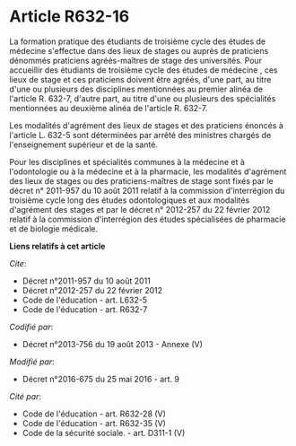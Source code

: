 # Article R632-16

La formation pratique des étudiants de troisième cycle des études de médecine s'effectue dans des lieux de stages ou auprès
de praticiens dénommés praticiens agréés-maîtres de stage des universités. Pour accueillir des étudiants de troisième cycle
des études de médecine , ces lieux de stage et ces praticiens doivent être agréés, d'une part, au titre d'une ou plusieurs
des disciplines mentionnées au premier alinéa de l'article R. 632-7, d'autre part, au titre d'une ou plusieurs des
spécialités mentionnées au deuxième alinéa de l'article R. 632-7. 

Les modalités d'agrément des lieux de stages et des praticiens énoncés à l'article L. 632-5 sont déterminées par arrêté des
ministres chargés de l'enseignement supérieur et de la santé. 

Pour les disciplines et spécialités communes à la médecine et à l'odontologie ou à la médecine et à la pharmacie, les
modalités d'agrément des lieux de stages ou des praticiens-maîtres de stage sont fixés par le décret n° 2011-957 du 10 août
2011 relatif à la commission d'interrégion du troisième cycle long des études odontologiques et aux modalités d'agrément des
stages et par le décret n° 2012-257 du 22 février 2012 relatif à la commission d'interrégion des études spécialisées de
pharmacie et de biologie médicale.

**Liens relatifs à cet article**

_Cite_:

  - Décret n°2011-957 du 10 août 2011
  - Décret n°2012-257 du 22 février 2012
  - Code de l'éducation - art. L632-5
  - Code de l'éducation - art. R632-7

_Codifié par_:

  - Décret n°2013-756 du 19 août 2013 -  Annexe (V)

_Modifié par_:

  - Décret n°2016-675 du 25 mai 2016 - art. 9

_Cité par_:

  - Code de l'éducation - art. R632-28 (V)
  - Code de l'éducation - art. R632-35 (V)
  - Code de la sécurité sociale. - art. D311-1 (V)
